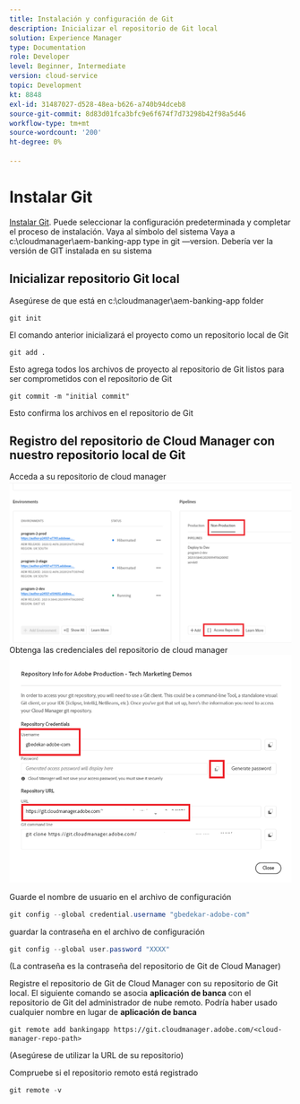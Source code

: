 ```yaml
---
title: Instalación y configuración de Git
description: Inicializar el repositorio de Git local
solution: Experience Manager
type: Documentation
role: Developer
level: Beginner, Intermediate
version: cloud-service
topic: Development
kt: 8848
exl-id: 31487027-d528-48ea-b626-a740b94dceb8
source-git-commit: 8d83d01fca3bfc9e6f674f7d73298b42f98a5d46
workflow-type: tm+mt
source-wordcount: '200'
ht-degree: 0%

---
```


# Instalar Git


[Instalar Git](https://git-scm.com/downloads). Puede seleccionar la configuración predeterminada y completar el proceso de instalación.
Vaya al símbolo del sistema Vaya a c:\cloudmanager\aem-banking-app type in git —version. Debería ver la versión de GIT instalada en su sistema

## Inicializar repositorio Git local

Asegúrese de que está en c:\cloudmanager\aem-banking-app folder

```
git init
```

El comando anterior inicializará el proyecto como un repositorio local de Git

```
git add .
```

Esto agrega todos los archivos de proyecto al repositorio de Git listos para ser comprometidos con el repositorio de Git

```
git commit -m "initial commit"
```

Esto confirma los archivos en el repositorio de Git



## Registro del repositorio de Cloud Manager con nuestro repositorio local de Git

Acceda a su repositorio de cloud manager
![acceder a la información de la rep](assets/cloud-manager-repo.png)
Obtenga las credenciales del repositorio de cloud manager
![get-credentials](assets/cloud-manager-repo1.png)

Guarde el nombre de usuario en el archivo de configuración

```java
git config --global credential.username "gbedekar-adobe-com"
```

guardar la contraseña en el archivo de configuración

```java
git config --global user.password "XXXX"
```

(La contraseña es la contraseña del repositorio de Git de Cloud Manager)

Registre el repositorio de Git de Cloud Manager con su repositorio de Git local. El siguiente comando se asocia **aplicación de banca** con el repositorio de Git del administrador de nube remoto. Podría haber usado cualquier nombre en lugar de **aplicación de banca**


```shell
git remote add bankingapp https://git.cloudmanager.adobe.com/<cloud-manager-repo-path>
```

(Asegúrese de utilizar la URL de su repositorio)

Compruebe si el repositorio remoto está registrado

```java
git remote -v
```
